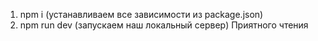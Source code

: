 1. npm i (устанавливаем все зависимости из package.json)
2. npm run dev (запускаем наш локальный сервер)
Приятного чтения
